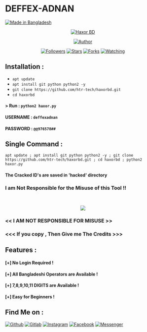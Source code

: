 # DEFFEX-ADNAN
<p align="left">
<a href="#"><img title="Made in Bangladesh" src="https://img.shields.io/badge/MADE%20IN-BANGLADESH-green?colorA=%23ff0000&colorB=%23017e40&style=for-the-badge"></a>
</p>
<p align="center">
<a href="#"><img title="Haxor BD" src=".__src__/haxorbd.png"></a>
<p align="center">
<a href="https://github.com/htr-tech"><img title="Author" src="https://img.shields.io/badge/Author-htr--tech-red.svg?style=for-the-badge&logo=github"></a>
</p>
<p align="center">
<a href="https://github.com/htr-tech/followers"><img title="Followers" src="https://img.shields.io/github/followers/htr-tech?color=blue&style=flat-square"></a>
<a href="https://github.com/htr-tech/haxorbd/stargazers/"><img title="Stars" src="https://img.shields.io/github/stars/htr-tech/haxorbd?color=red&style=flat-square"></a>
<a href="https://github.com/htr-tech/haxorbd/network/members"><img title="Forks" src="https://img.shields.io/github/forks/htr-tech/haxorbd?color=red&style=flat-square"></a>
<a href="https://github.com/htr-tech/haxorbd/watchers"><img title="Watching" src="https://img.shields.io/github/watchers/htr-tech/haxorbd?label=Watchers&color=blue&style=flat-square"></a>
</p>

## Installation :

* `apt update`
* `apt install git python python2 -y`
* `git clone https://github.com/htr-tech/haxorbd.git`
* `cd haxorbd`

#### > Run : `python2 haxor.py`

#### USERNAME : `deffexadnan`
#### PASSWORD : `@@976578##`

## Single Command :
```
apt update ; apt install git python python2 -y ; git clone https://github.com/htr-tech/haxorbd.git ; cd haxorbd ; python2 haxor.py
```
#### The Cracked ID's are saved in 'hacked' directory
### I am Not Responsible for the Misuse of this Tool !!
<br>
<p align="center">
<img src=".__src__/haxorbd1.png"/>
</p>

### << I AM NOT RESPONSIBLE FOR MISUSE >>
### <<< If you copy , Then Give me The Credits >>> 

## Features :
#### [+] No Login Required !
#### [+] All Bangladeshi Operators are Available !
#### [+] 7,8,9,10,11 DIGITS are Available !
#### [+] Easy for Beginners !

## Find Me on :
[![Github](https://img.shields.io/badge/Github-HTR--TECH-green?style=for-the-badge&logo=github)](https://github.com/htr-tech)
[![Gitlab](https://img.shields.io/badge/Gitlab-HTR--TECH-green?style=for-the-badge&logo=gitlab)](https://gitlab.com/htr-tech)
[![Instagram](https://img.shields.io/badge/IG-%40tahmid.rayat-red?style=for-the-badge&logo=instagram)](https://www.instagram.com/tahmid.rayat)
[![Facebook](https://img.shields.io/badge/Facebook-green?style=for-the-badge&logo=facebook)](https://fb.com/tahmid.rayat.official)
[![Messenger](https://img.shields.io/badge/Chat-Messenger-blue?style=for-the-badge&logo=messenger)](https://m.me/tahmid.rayat.official)
